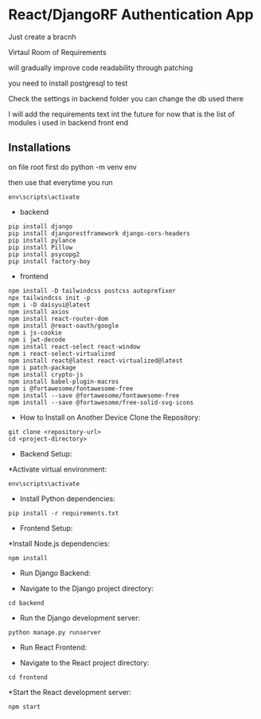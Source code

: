 # React/DjangoRF Authentication App
Just create a bracnh 

Virtaul Room of Requirements

will gradually improve code readability through patching

you need to install postgresql to test

Check the settings in backend folder
you can change the db used there


I will add the requirements text int the future
for now that is the list of modules i used in backend front end

## Installations
on file root first do
python -m venv env

then use that everytime you run

```
env\scripts\activate
```
* backend
```
pip install django 
pip install djangorestframework django-cors-headers
pip install pylance
pip install Pillow
pip install psycopg2
pip install factory-boy
```

* frontend
```
npm install -D tailwindcss postcss autoprefixer
npx tailwindcss init -p
npm i -D daisyui@latest
npm install axios
npm install react-router-dom
npm install @react-oauth/google
npm i js-cookie
npm i jwt-decode
npm install react-select react-window
npm i react-select-virtualized
npm install react@latest react-virtualized@latest
npm i patch-package 
npm install crypto-js
npm install babel-plugin-macros
npm i @fortawesome/fontawesome-free
npm install --save @fortawesome/fontawesome-free
npm install --save @fortawesome/free-solid-svg-icons

```




* How to Install on Another Device
Clone the Repository:

```
git clone <repository-url>
cd <project-directory>
```
* Backend Setup:

*Activate virtual environment:
```
env\scripts\activate
```
* Install Python dependencies:
```
pip install -r requirements.txt
```

* Frontend Setup:

*Install Node.js dependencies:
```
npm install
```
* Run Django Backend:

* Navigate to the Django project directory:
```
cd backend
```
* Run the Django development server:
```
python manage.py runserver
```
* Run React Frontend:

* Navigate to the React project directory:
```
cd frontend
```
*Start the React development server:
```
npm start
```
